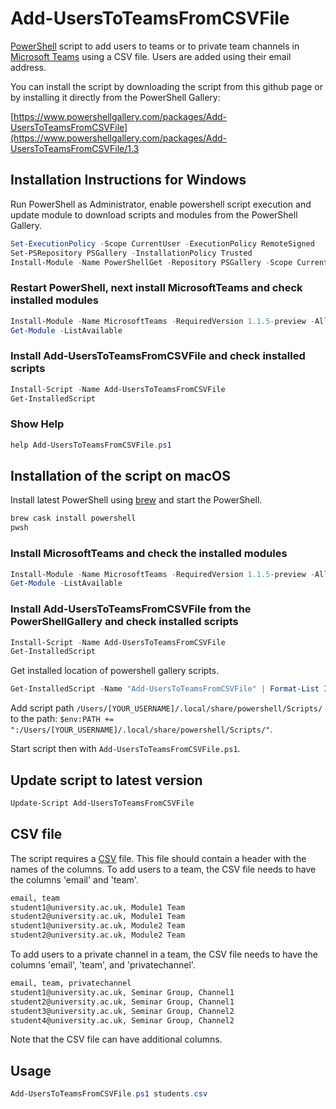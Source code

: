 # Add-UsersToTeamsFromCSVFile

[PowerShell](https://docs.microsoft.com/en-us/powershell/) script to add users to teams or to private team channels in [Microsoft Teams](https://teams.microsoft.com/) using a CSV file. Users are added using their email address.

You can install the script by downloading the script from this github page or by installing it directly from the PowerShell Gallery:

[https://www.powershellgallery.com/packages/Add-UsersToTeamsFromCSVFile](https://www.powershellgallery.com/packages/Add-UsersToTeamsFromCSVFile/1.3

## Installation Instructions for Windows

Run PowerShell as Administrator, enable powershell script execution and update module to download scripts and modules from the PowerShell Gallery.

```powershell
Set-ExecutionPolicy -Scope CurrentUser -ExecutionPolicy RemoteSigned
Set-PSRepository PSGallery -InstallationPolicy Trusted
Install-Module -Name PowerShellGet -Repository PSGallery -Scope CurrentUser -Force -AllowClobber
```

### Restart PowerShell, next install MicrosoftTeams and check installed modules

```powershell
Install-Module -Name MicrosoftTeams -RequiredVersion 1.1.5-preview -AllowPrerelease -force -AllowClobber -Scope CurrentUser
Get-Module -ListAvailable
```

### Install Add-UsersToTeamsFromCSVFile and check installed scripts

```powershell
Install-Script -Name Add-UsersToTeamsFromCSVFile
Get-InstalledScript
```

### Show Help

```powershell
help Add-UsersToTeamsFromCSVFile.ps1
```

## Installation of the script on macOS

Install latest PowerShell using [brew](https://brew.sh) and start the PowerShell.

```bash
brew cask install powershell
pwsh
```

### Install MicrosoftTeams and check the installed modules

```powershell
Install-Module -Name MicrosoftTeams -RequiredVersion 1.1.5-preview -AllowPrerelease -force -AllowClobber
Get-Module -ListAvailable
```

### Install Add-UsersToTeamsFromCSVFile from the PowerShellGallery and check installed scripts

```powershell
Install-Script -Name Add-UsersToTeamsFromCSVFile
Get-InstalledScript
```

Get installed location of powershell gallery scripts.

```powershell
Get-InstalledScript -Name "Add-UsersToTeamsFromCSVFile" | Format-List InstalledLocation
```

Add script path `/Users/[YOUR_USERNAME]/.local/share/powershell/Scripts/` to the path: `$env:PATH += ":/Users/[YOUR_USERNAME]/.local/share/powershell/Scripts/"`.

Start script then with `Add-UsersToTeamsFromCSVFile.ps1`.

## Update script to latest version

```powershell
Update-Script Add-UsersToTeamsFromCSVFile
```

## CSV file

The script requires a [CSV](https://en.wikipedia.org/wiki/Comma-separated_values) file. This file should contain a header with the names of the columns. To add users to a team, the CSV file needs to have the columns 'email' and 'team'.

```txt
email, team
student1@university.ac.uk, Module1 Team
student2@university.ac.uk, Module1 Team
student1@university.ac.uk, Module2 Team
student2@university.ac.uk, Module2 Team
```

To add users to a private channel in a team, the CSV file needs to have the columns 'email', 'team', and 'privatechannel'.

```txt
email, team, privatechannel
student1@university.ac.uk, Seminar Group, Channel1
student2@university.ac.uk, Seminar Group, Channel1
student3@university.ac.uk, Seminar Group, Channel2
student4@university.ac.uk, Seminar Group, Channel2
```

Note that the CSV file can have additional columns.

## Usage

```powershell
Add-UsersToTeamsFromCSVFile.ps1 students.csv
```
